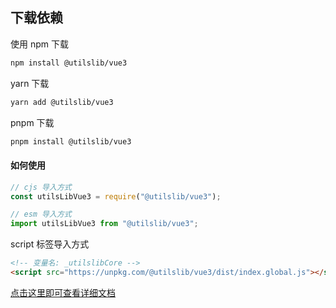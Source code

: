 ## 下载依赖

使用 npm 下载

```bash
npm install @utilslib/vue3
```

yarn 下载

```bash
yarn add @utilslib/vue3
```

pnpm 下载

```bash
pnpm install @utilslib/vue3
```

#### 如何使用

```javascript
// cjs 导入方式
const utilsLibVue3 = require("@utilslib/vue3");

// esm 导入方式
import utilsLibVue3 from "@utilslib/vue3";
```

script 标签导入方式

```html
<!-- 变量名: _utilslibCore -->
<script src="https://unpkg.com/@utilslib/vue3/dist/index.global.js"></script>
```

[点击这里即可查看详细文档](https://t-tuan.github.io/utilslib/modules/_utilslib_core.html)
